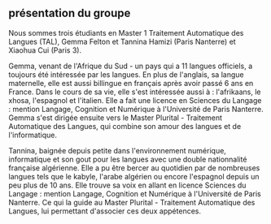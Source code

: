 ## présentation du groupe

Nous sommes trois étudiants en Master 1 Traitement Automatique des Langues (TAL), Gemma Felton et Tannina Hamizi (Paris Nanterre) et Xiaohua Cui (Paris 3).

Gemma, venant de l'Afrique du Sud - un pays qui a 11 langues officiels, a toujours été intéressée par les langues. En plus de l'anglais, sa langue maternelle, elle est aussi billingue en français après avoir passé 6 ans en France. Dans le cours de sa vie, elle s'est intéressée aussi à : l'afrikaans, le xhosa, l'espagnol et l'italien. Elle a fait une licence en Sciences du Langage : mention Langage, Cognition et Numérique à l'Université de Paris Nanterre. Gemma s'est dirigée ensuite vers le Master Plurital - Traitement Automatique des Langues, qui combine son amour des langues et de l'informatique.  

Tannina, baignée depuis petite dans l'environnement numérique, informatique et son gout pour les langues avec une double nationnalité française algérienne. Elle a pu être bercer au quotidien par de nombreuses langues tels que le kabyle, l'arabe algérien ou encore l'espagnol depuis un peu plus de 10 ans. Elle trouve sa voix en allant en licence Sciences du Langage : mention Langage, Cognition et Numérique à l'Université de Paris Nanterre. Ce qui la guide au Master Plurital - Traitement Automatique des Langues, lui permettant d'associer ces deux appétences.
